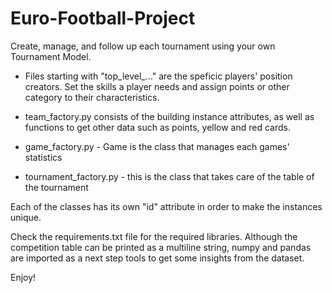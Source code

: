 # Euro-Football-Project
Create, manage, and follow up each tournament using your own Tournament Model.

- Files starting with "top_level_..." are the speficic players' position creators. Set the skills a player needs and assign points or other category to their characteristics.

- team_factory.py consists of the building instance attributes, as well as functions to get other data such as points, yellow and red cards.

- game_factory.py - Game is the class that manages each games' statistics

- tournament_factory.py - this is the class that takes care of the table of the tournament

Each of the classes has its own "id" attribute in order to make the instances unique.

Check the requirements.txt file for the required libraries. Although the competition table can be printed as a multiline string,
numpy and pandas are imported as a next step tools to get some insights from the dataset.

Enjoy!
